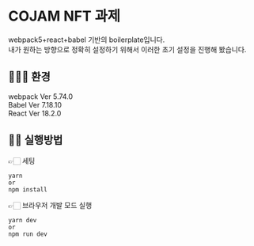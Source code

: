 # COJAM NFT 과제
webpack5+react+babel 기반의 boilerplate입니다.\
내가 원하는 방향으로 정확히 설정하기 위해서 이러한 초기 설정을 진행해 봤습니다.

## 🧑🏻‍💻 환경
webpack Ver 5.74.0\
Babel Ver 7.18.10\
React Ver 18.2.0

## 🙋🏻 실행방법
👉🏻 세팅
```
yarn
or
npm install
```

👉🏻 브라우저 개발 모드 실행
```
yarn dev
or
npm run dev
```